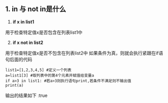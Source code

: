 ## 1. in 与 not in是什么

1. **if x in list1**

用于检查特定值x是否包含在列表list1中

2. **if x not in list2**

用于检查特定值x是否不包含在列表list2中
如果条件为真，则就会执行紧跟在if语句后面的代码

```
list1=[1,2,3,4,5] #定义一个列表
a=list1[3] #取列表中的第4个元素并赋值给变量a
if a>3 in list1: #若a>3则执行语句print,若条件不满足则不输出值
print(a)
```

输出的结果如下 :true
